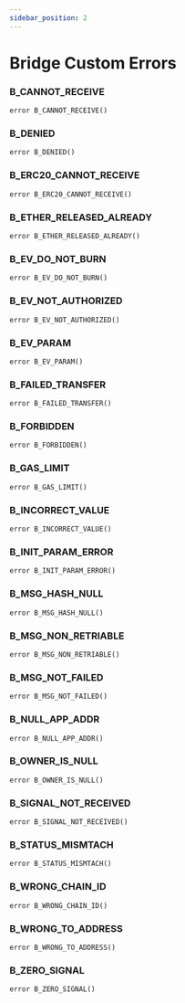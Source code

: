 ```yaml
---
sidebar_position: 2
---
```


# Bridge Custom Errors

### B_CANNOT_RECEIVE

```solidity
error B_CANNOT_RECEIVE()
```

### B_DENIED

```solidity
error B_DENIED()
```

### B_ERC20_CANNOT_RECEIVE

```solidity
error B_ERC20_CANNOT_RECEIVE()
```

### B_ETHER_RELEASED_ALREADY

```solidity
error B_ETHER_RELEASED_ALREADY()
```

### B_EV_DO_NOT_BURN

```solidity
error B_EV_DO_NOT_BURN()
```

### B_EV_NOT_AUTHORIZED

```solidity
error B_EV_NOT_AUTHORIZED()
```

### B_EV_PARAM

```solidity
error B_EV_PARAM()
```

### B_FAILED_TRANSFER

```solidity
error B_FAILED_TRANSFER()
```

### B_FORBIDDEN

```solidity
error B_FORBIDDEN()
```

### B_GAS_LIMIT

```solidity
error B_GAS_LIMIT()
```

### B_INCORRECT_VALUE

```solidity
error B_INCORRECT_VALUE()
```

### B_INIT_PARAM_ERROR

```solidity
error B_INIT_PARAM_ERROR()
```

### B_MSG_HASH_NULL

```solidity
error B_MSG_HASH_NULL()
```

### B_MSG_NON_RETRIABLE

```solidity
error B_MSG_NON_RETRIABLE()
```

### B_MSG_NOT_FAILED

```solidity
error B_MSG_NOT_FAILED()
```

### B_NULL_APP_ADDR

```solidity
error B_NULL_APP_ADDR()
```

### B_OWNER_IS_NULL

```solidity
error B_OWNER_IS_NULL()
```

### B_SIGNAL_NOT_RECEIVED

```solidity
error B_SIGNAL_NOT_RECEIVED()
```

### B_STATUS_MISMTACH

```solidity
error B_STATUS_MISMTACH()
```

### B_WRONG_CHAIN_ID

```solidity
error B_WRONG_CHAIN_ID()
```

### B_WRONG_TO_ADDRESS

```solidity
error B_WRONG_TO_ADDRESS()
```

### B_ZERO_SIGNAL

```solidity
error B_ZERO_SIGNAL()
```